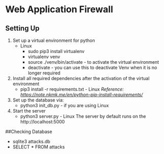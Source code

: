 # Web Application Firewall 


## Setting Up
1. Set up a virtual environment for python
    * Linux
        * sudo pip3 install virtualenv 
        * virtualenv venv
        * source ./venv/bin/activate - to activate the virtual environment
        * deactivate - you can use this to deactivate Venv when it is no longer required
2. Install all required dependencies after the activation of the virtual environment
    * pip3 install -r requirements.txt - Linux 
*Reference: https://note.nkmk.me/en/python-pip-install-requirements/* 
3. Set up the database via:
    * python3 init_db.py - if you are using Linux
4. Start the server 
    * python3 server.py - Linux
    The server by default runs on the http://localhost:5000

##Checking Database
* sqlite3 attacks.db
* SELECT * FROM attacks
